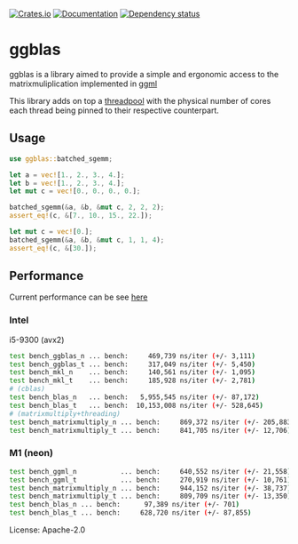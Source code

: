 [![Crates.io](https://img.shields.io/crates/v/ggblas.svg)](https://crates.io/crates/ggblas)
[![Documentation](https://docs.rs/ggblas/badge.svg)](https://docs.rs/ggblas/)
[![Dependency status](https://deps.rs/repo/github/Narsil/ggblas/status.svg?path=ggblas)](https://deps.rs/repo/github/Narsil/ggblas)

# ggblas

ggblas is a library aimed to provide a simple and ergonomic access
to the matrixmuliplication implemented in [ggml](https://github.com/ggerganov/llama.cpp/)

This library adds on top a [threadpool](https://docs.rs/threadpool/latest/threadpool/)
with the physical number of cores each thread being pinned to their respective
counterpart.

## Usage

```rust
use ggblas::batched_sgemm;

let a = vec![1., 2., 3., 4.];
let b = vec![1., 2., 3., 4.];
let mut c = vec![0., 0., 0., 0.];

batched_sgemm(&a, &b, &mut c, 2, 2, 2);
assert_eq!(c, &[7., 10., 15., 22.]);

let mut c = vec![0.];
batched_sgemm(&a, &b, &mut c, 1, 1, 4);
assert_eq!(c, &[30.]);
```

## Performance

Current performance can be see [here](https://nodata.dev/ggblas/dev/bench/)

### Intel

i5-9300 (avx2)

```bash
test bench_ggblas_n ... bench:     469,739 ns/iter (+/- 3,111)
test bench_ggblas_t ... bench:     317,049 ns/iter (+/- 5,450)
test bench_mkl_n    ... bench:     140,561 ns/iter (+/- 1,095)
test bench_mkl_t    ... bench:     185,928 ns/iter (+/- 2,781)
# (cblas)
test bench_blas_n   ... bench:   5,955,545 ns/iter (+/- 87,172)
test bench_blas_t   ... bench:  10,153,008 ns/iter (+/- 528,645)
# (matrixmultiply+threading)
test bench_matrixmultiply_n ... bench:     869,372 ns/iter (+/- 205,883)
test bench_matrixmultiply_t ... bench:     841,705 ns/iter (+/- 12,706)
```

### M1 (neon)

```bash
test bench_ggml_n           ... bench:     640,552 ns/iter (+/- 21,558)
test bench_ggml_t           ... bench:     270,919 ns/iter (+/- 10,761)
test bench_matrixmultiply_n ... bench:     944,152 ns/iter (+/- 38,737)
test bench_matrixmultiply_t ... bench:     809,709 ns/iter (+/- 13,350)
test bench_blas_n ... bench:      97,389 ns/iter (+/- 701)
test bench_blas_t ... bench:     628,720 ns/iter (+/- 87,855)
```



License: Apache-2.0
